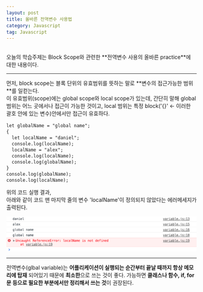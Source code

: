 ```yaml
---
layout: post
title: 올바른 전역변수 사용법
category: Javascript
tag: Javascript
---
```


<br>
오늘의 학습주제는 Block Scope와 관련한 **전역변수 사용의 올바른 practice**에 대한 내용이다.
<hr/>
먼저, block scope는 블록 단위의 유효범위를 뜻하는 말로 **변수의 접근가능한 범위**를 일컫는다.
<br>
이 유효범위(scope)에는 global scope와 local scope가 있는데, 간단히 말해 global 범위는 어느 곳에서나
접근이 가능한 것이고, local 범위는 특정 block('{}' <- 이러한 괄호 안에 있는 변수)안에서만 접근이 유효하다.

```
let globalName = "global name";
{
  let localName = "daniel";
  console.log(localName);
  localName = "alex";
  console.log(localName);
  console.log(globalName);
}
console.log(globalName);
console.log(localName);
```

위의 코드 실행 결과,<br>
아래와 같이 코드 맨 마지막 줄의 변수 'localName'이 정의되지 않았다는 에러메세지가 출력된다.
<br>

![](/public/img/global.png)

<hr/>

전역변수(glbal variable)는 **어플리케이션이 실행되는 순간부터 끝날 때까지 항상 메모리에 탑재** 되어있기 때문에
**최소한**으로 쓰는 것이 좋다. 가능하면 **클래스나 함수, if, for문 등으로 필요한 부분에서만 정리해서 쓰는 것**이 권장된다.
